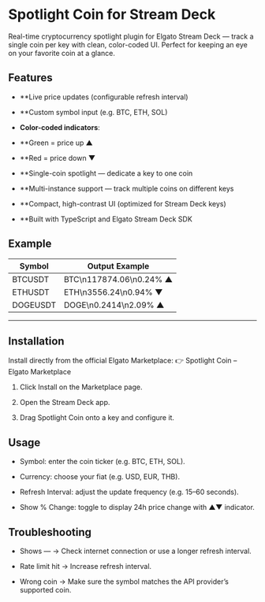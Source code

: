 # Spotlight Coin for Stream Deck

Real-time cryptocurrency spotlight plugin for Elgato Stream Deck — track a single coin per key with clean, color-coded UI. Perfect for keeping an eye on your favorite coin at a glance.

## Features

- **Live price updates (configurable refresh interval)

- **Custom symbol input (e.g. BTC, ETH, SOL)

- **Color-coded indicators**:

- **Green = price up ▲

- **Red = price down ▼

- **Single-coin spotlight — dedicate a key to one coin

- **Multi-instance support — track multiple coins on different keys

- **Compact, high-contrast UI (optimized for Stream Deck keys)

- **Built with TypeScript and Elgato Stream Deck SDK

## Example
| Symbol | Output Example |
|--------|--------------------|
| BTCUSDT | BTC\n117874.06\n0.24% ▲ |
| ETHUSDT | ETH\n3556.24\n0.94% ▼ |
| DOGEUSDT | DOGE\n0.2414\n2.09% ▲ | 

---

## Installation

Install directly from the official Elgato Marketplace:
👉 Spotlight Coin – Elgato Marketplace

1. Click Install on the Marketplace page.

2. Open the Stream Deck app.

3. Drag Spotlight Coin onto a key and configure it.

## Usage

- Symbol: enter the coin ticker (e.g. BTC, ETH, SOL).

- Currency: choose your fiat (e.g. USD, EUR, THB).

- Refresh Interval: adjust the update frequency (e.g. 15–60 seconds).

- Show % Change: toggle to display 24h price change with ▲▼ indicator.

## Troubleshooting

- Shows — → Check internet connection or use a longer refresh interval.

- Rate limit hit → Increase refresh interval.

- Wrong coin → Make sure the symbol matches the API provider’s supported coin.
